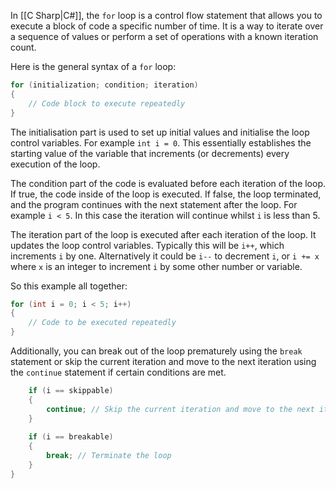 In [[C Sharp|C#]], the `for` loop is a control flow statement that allows you to execute a block of code a specific number of time. It is a way to iterate over a sequence of values or perform a set of operations with a known iteration count.

Here is the general syntax of a `for` loop:

```cs
for (initialization; condition; iteration)
{
    // Code block to execute repeatedly
}
```

The initialisation part is used to set up initial values and initialise the loop control variables. For example `int i = 0`. This essentially establishes the starting value of the variable that increments (or decrements) every execution of the loop.

The condition part of the code is evaluated before each iteration of the loop. If true, the code inside of the loop is executed. If false, the loop terminated, and the program continues with the next statement after the loop. For example `i < 5`. In this case the iteration will continue whilst `i` is less than 5.

The iteration part of the loop is executed after each iteration of the loop. It updates the loop control variables. Typically this will be `i++`, which increments `i` by one. Alternatively it could be `i--` to decrement `i`, or `i += x` where `x` is an integer to increment `i` by some other number or variable.

So this example all together:

```cs
for (int i = 0; i < 5; i++)
{
    // Code to be executed repeatedly
}
```

Additionally, you can break out of the loop prematurely using the `break` statement or skip the current iteration and move to the next iteration using the `continue` statement if certain conditions are met.

```cs
    if (i == skippable)
    {
        continue; // Skip the current iteration and move to the next iteration
    }
    
    if (i == breakable)
    {
        break; // Terminate the loop
    }
}

```
